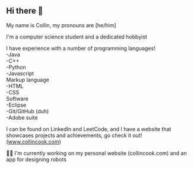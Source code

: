 ## Hi there 👋

My name is Collin, my pronouns are [he/him] 

I'm a computer science student and a dedicated hobbyist

I have experience with a number of programming languages! <br>
-Java <br>
-C++ <br>
-Python <br>
-Javascript <br>
Markup language <br>
-HTML <br>
-CSS <br>
Software <br>
-Eclipse <br>
-Git/GitHub (duh) <br>
-Adobe suite <br>

I can be found on LinkedIn and LeetCode, and I have a website that showcases projects and achievements, go check it out!
(www.collincook.com)

:file_folder::soon: I'm currently working on my personal website (collincook.com) and an app for designing robots
<!--
**collinc04/collinc04** is a ✨ _special_ ✨ repository because its `README.md` (this file) appears on your GitHub profile.

Here are some ideas to get you started:

- 🔭 I’m currently working on ...
- 🌱 I’m currently learning ...
- 👯 I’m looking to collaborate on ...
- 🤔 I’m looking for help with ...
- 💬 Ask me about ...
- 📫 How to reach me: ...
- 😄 Pronouns: ...
- ⚡ Fun fact: ...
-->

